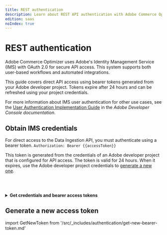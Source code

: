 ```yaml
---
title: REST authentication
description: Learn about REST API authentication with Adobe Commerce Optimizer.
edition: saas
noIndex: true
---
```


# REST authentication

Adobe Commerce Optimizer uses Adobe's Identity Management Service (IMS) with OAuth 2.0 for secure API access. This system supports both user-based workflows and automated integrations.

This guide covers direct API access using bearer tokens generated from your Adobe developer project. Tokens expire after 24 hours and can be refreshed using your project credentials.

<InlineAlert variant="info" slots="text" />

For more information about IMS user authentication for other use cases, see the [User Authentication Implementation Guide](https://developer.adobe.com/developer-console/docs/guides/authentication/UserAuthentication/implementation/) in the *Adobe Developer Console documentation*.

## Obtain IMS credentials

For direct access to the Data Ingestion API, you must authenticate using a bearer token.
`Authorization: Bearer {{accessToken}}`

This token is generated from the credentials of an Adobe developer project that is configured for API access.
The token is valid for 24 hours. When it expires, use the Adobe developer project credentials to [generate a new one](#generate-a-new-access-token).

<br></br>

<details>
      <summary><b>Get credentials and bearer access tokens</b></summary>

import IMSAuth from '/src/_includes/authentication/initial-auth-for-api-access.md'

<IMSAuth />

</details>

## Generate a new access token

import GetNewToken from '/src/_includes/authentication/get-new-bearer-token.md'

<GetNewToken />

